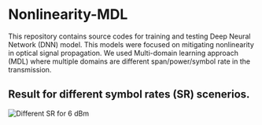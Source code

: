 # Nonlinearity-MDL

This repository contains source codes for training and testing Deep Neural Network (DNN) model. 
This models were focused on mitigating nonlinearity in optical signal propagation.
We used Multi-domain learning approach (MDL) where multiple domains are different span/power/symbol rate in the transmission.


## Result for different symbol rates (SR) scenerios.
<img src="https://www.dropbox.com/s/ywies4fgok19gwm/MicrosoftTeams-image%20%284%29.png?dl=0" alt="Different SR for 6 dBm" title="Different SR for 6 dBm">
